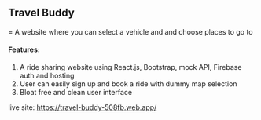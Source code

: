 ## Travel Buddy

= A website where you can select a vehicle and and choose places to go to

#### Features:
1. A ride sharing website using React.js, Bootstrap, mock API, Firebase auth and hosting
2. User can easily sign up and book a ride with dummy map selection
3. Bloat free and clean user interface

live site: https://travel-buddy-508fb.web.app/
